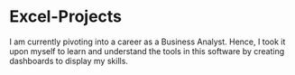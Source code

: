 # Excel-Projects
I am currently pivoting into a career as a Business Analyst. Hence, I took it upon myself to learn and understand the tools in this software by creating dashboards to display my skills.   

